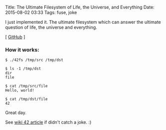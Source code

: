Title: The Ultimate Filesystem of Life, the Universe, and Everything
Date: 2015-08-02 03:33
Tags: fuse, joke

I just implemented it. The ultimate filesystem which can answer the ultimate question of life, the universe and everything.

[ [GitHub](https://github.com/agrrh-/42fs) ]

### How it works:

    $ ./42fs /tmp/src /tmp/dst

    $ ls -1 /tmp/dst
    dir
    file

    $ cat /tmp/src/file
    Hello, world!

    $ cat /tmp/dst/file
    42

Great day.

See [wiki 42 article](https://en.wikipedia.org/wiki/42_(number)#The_Hitchhiker.27s_Guide_to_the_Galaxy) if didn't catch a joke. :)
